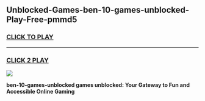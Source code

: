 
## Unblocked-Games-ben-10-games-unblocked-Play-Free-pmmd5
<h3>
<a href="https://premium76.site?title=ben-10-games-unblocked&ref=23A">CLICK TO PLAY</a></h3>
<hr>

<h3>
<a href="https://premium76.site?title=ben-10-games-unblocked&ref=23A">CLICK 2 PLAY</a>
  
</h3>

<a href="https://premium76.site?title=ben-10-games-unblocked&ref=23A"><img src="https://clearcache.store/games.png"></a>


**ben-10-games-unblocked games unblocked: Your Gateway to Fun and Accessible Online Gaming**
